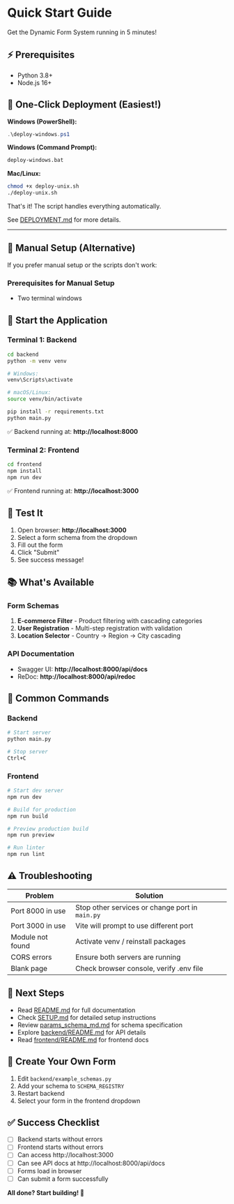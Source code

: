 # Quick Start Guide

Get the Dynamic Form System running in 5 minutes!

## ⚡ Prerequisites

- Python 3.8+
- Node.js 16+

## 🚀 One-Click Deployment (Easiest!)

**Windows (PowerShell):**
```powershell
.\deploy-windows.ps1
```

**Windows (Command Prompt):**
```cmd
deploy-windows.bat
```

**Mac/Linux:**
```bash
chmod +x deploy-unix.sh
./deploy-unix.sh
```

That's it! The script handles everything automatically.

See [DEPLOYMENT.md](DEPLOYMENT.md) for more details.

---

## 🔧 Manual Setup (Alternative)

If you prefer manual setup or the scripts don't work:

### Prerequisites for Manual Setup
- Two terminal windows

## 🚀 Start the Application

### Terminal 1: Backend

```bash
cd backend
python -m venv venv

# Windows:
venv\Scripts\activate

# macOS/Linux:
source venv/bin/activate

pip install -r requirements.txt
python main.py
```

✅ Backend running at: **http://localhost:8000**

### Terminal 2: Frontend

```bash
cd frontend
npm install
npm run dev
```

✅ Frontend running at: **http://localhost:3000**

## 🎯 Test It

1. Open browser: **http://localhost:3000**
2. Select a form schema from the dropdown
3. Fill out the form
4. Click "Submit"
5. See success message!

## 📚 What's Available

### Form Schemas

1. **E-commerce Filter** - Product filtering with cascading categories
2. **User Registration** - Multi-step registration with validation
3. **Location Selector** - Country → Region → City cascading

### API Documentation

- Swagger UI: **http://localhost:8000/api/docs**
- ReDoc: **http://localhost:8000/api/redoc**

## 🔧 Common Commands

### Backend
```bash
# Start server
python main.py

# Stop server
Ctrl+C
```

### Frontend
```bash
# Start dev server
npm run dev

# Build for production
npm run build

# Preview production build
npm run preview

# Run linter
npm run lint
```

## ⚠️ Troubleshooting

| Problem | Solution |
|---------|----------|
| Port 8000 in use | Stop other services or change port in `main.py` |
| Port 3000 in use | Vite will prompt to use different port |
| Module not found | Activate venv / reinstall packages |
| CORS errors | Ensure both servers are running |
| Blank page | Check browser console, verify .env file |

## 📖 Next Steps

- Read [README.md](README.md) for full documentation
- Check [SETUP.md](SETUP.md) for detailed setup instructions
- Review [params_schema_md.md](params_schema_md.md) for schema specification
- Explore [backend/README.md](backend/README.md) for API details
- Read [frontend/README.md](frontend/README.md) for frontend docs

## 🎨 Create Your Own Form

1. Edit `backend/example_schemas.py`
2. Add your schema to `SCHEMA_REGISTRY`
3. Restart backend
4. Select your form in the frontend dropdown

## ✅ Success Checklist

- [ ] Backend starts without errors
- [ ] Frontend starts without errors
- [ ] Can access http://localhost:3000
- [ ] Can see API docs at http://localhost:8000/api/docs
- [ ] Forms load in browser
- [ ] Can submit a form successfully

**All done? Start building! 🎉**

